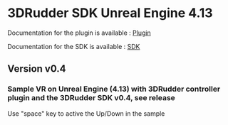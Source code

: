 # 3DRudder SDK Unreal Engine 4.13

Documentation for the plugin is available : [Plugin](Doc/3DRudderPluginUnrealEngine4.pdf)

Documentation for the SDK is available : [SDK](https://github.com/3DRudder/3DRudderSDK/blob/master/Doc/3DRudderSDK.pdf)

## Version v0.4

### Sample VR on Unreal Engine (4.13) with 3DRudder controller plugin and the 3DRudder SDK v0.4, see release

Use "space" key to active the Up/Down in the sample
